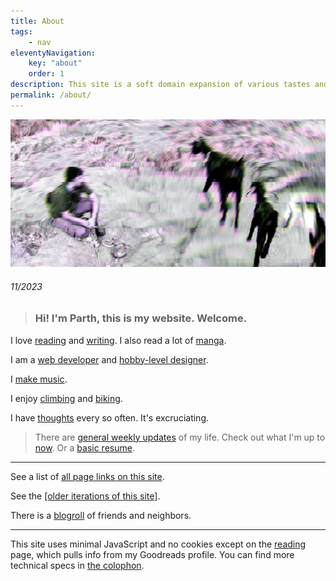 ```yaml
---
title: About
tags:
    - nav
eleventyNavigation:
    key: "about"
    order: 1
description: This site is a soft domain expansion of various tastes and senses. An ongoing experiment. A garden of sorts.
permalink: /about/
---
```


<div class="mb-sm max-content-width face slide-up-half-slow">
    <img src="/assets/img/babygoat.webp" class="" alt="Parth in real life" />
    <title>Parth</title>
    <h6>11/2023</h6>
</div>

<blockquote class="blockquote-lilac"><h3>Hi! I'm Parth, this is my website. Welcome.</h3></blockquote> 

<p></p>

I love [reading](/reading) and [writing](/writing). I also read a lot of [manga](/manga).

I am a [web developer](/code) and [hobby-level designer](/design).

I [make music](/music).

I enjoy [climbing](/climbing) and [biking](/biking).

I have [thoughts](/thoughts) every so often. It's excruciating.

> There are [general weekly updates](/weeknotes) of my life.  Check out what I'm up to [now](/now). Or a [basic resume](/resume).

---

See a list of [all page links on this site](/linklist).

See the [[older iterations of this site]](/sitearchive).

There is a [blogroll](/blogroll) of friends and neighbors.

---

This site uses minimal JavaScript and no cookies except on the [reading](/reading) page, which pulls info from my Goodreads profile. You can find more technical specs in [the colophon](/colophon).


